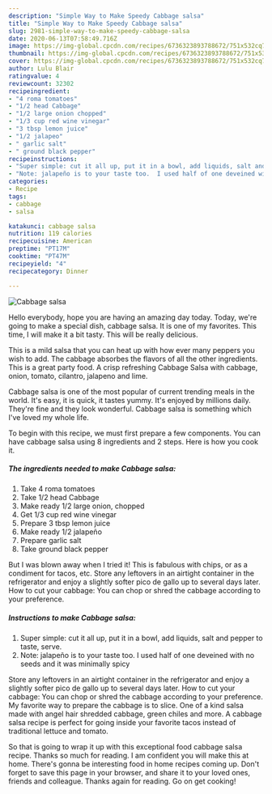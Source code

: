 ```yaml
---
description: "Simple Way to Make Speedy Cabbage salsa"
title: "Simple Way to Make Speedy Cabbage salsa"
slug: 2981-simple-way-to-make-speedy-cabbage-salsa
date: 2020-06-13T07:58:49.716Z
image: https://img-global.cpcdn.com/recipes/6736323893788672/751x532cq70/cabbage-salsa-recipe-main-photo.jpg
thumbnail: https://img-global.cpcdn.com/recipes/6736323893788672/751x532cq70/cabbage-salsa-recipe-main-photo.jpg
cover: https://img-global.cpcdn.com/recipes/6736323893788672/751x532cq70/cabbage-salsa-recipe-main-photo.jpg
author: Lulu Blair
ratingvalue: 4
reviewcount: 32302
recipeingredient:
- "4 roma tomatoes"
- "1/2 head Cabbage"
- "1/2 large onion chopped"
- "1/3 cup red wine vinegar"
- "3 tbsp lemon juice"
- "1/2 jalapeo"
- " garlic salt"
- " ground black pepper"
recipeinstructions:
- "Super simple: cut it all up, put it in a bowl, add liquids, salt and pepper to taste, serve."
- "Note: jalapeño is to your taste too.  I used half of one deveined with no seeds and it was minimally spicy"
categories:
- Recipe
tags:
- cabbage
- salsa

katakunci: cabbage salsa 
nutrition: 119 calories
recipecuisine: American
preptime: "PT17M"
cooktime: "PT47M"
recipeyield: "4"
recipecategory: Dinner

---
```



![Cabbage salsa](https://img-global.cpcdn.com/recipes/6736323893788672/751x532cq70/cabbage-salsa-recipe-main-photo.jpg)

Hello everybody, hope you are having an amazing day today. Today, we're going to make a special dish, cabbage salsa. It is one of my favorites. This time, I will make it a bit tasty. This will be really delicious.

This is a mild salsa that you can heat up with how ever many peppers you wish to add. The cabbage absorbes the flavors of all the other ingredients. This is a great party food. A crisp refreshing Cabbage Salsa with cabbage, onion, tomato, cilantro, jalapeno and lime.

Cabbage salsa is one of the most popular of current trending meals in the world. It's easy, it is quick, it tastes yummy. It's enjoyed by millions daily. They're fine and they look wonderful. Cabbage salsa is something which I've loved my whole life.


To begin with this recipe, we must first prepare a few components. You can have cabbage salsa using 8 ingredients and 2 steps. Here is how you cook it.

<!--inarticleads1-->

##### The ingredients needed to make Cabbage salsa:

1. Take 4 roma tomatoes
1. Take 1/2 head Cabbage
1. Make ready 1/2 large onion, chopped
1. Get 1/3 cup red wine vinegar
1. Prepare 3 tbsp lemon juice
1. Make ready 1/2 jalapeño
1. Prepare  garlic salt
1. Take  ground black pepper


But I was blown away when I tried it! This is fabulous with chips, or as a condiment for tacos, etc. Store any leftovers in an airtight container in the refrigerator and enjoy a slightly softer pico de gallo up to several days later. How to cut your cabbage: You can chop or shred the cabbage according to your preference. 

<!--inarticleads2-->

##### Instructions to make Cabbage salsa:

1. Super simple: cut it all up, put it in a bowl, add liquids, salt and pepper to taste, serve.
1. Note: jalapeño is to your taste too.  I used half of one deveined with no seeds and it was minimally spicy


Store any leftovers in an airtight container in the refrigerator and enjoy a slightly softer pico de gallo up to several days later. How to cut your cabbage: You can chop or shred the cabbage according to your preference. My favorite way to prepare the cabbage is to slice. One of a kind salsa made with angel hair shredded cabbage, green chiles and more. A cabbage salsa recipe is perfect for going inside your favorite tacos instead of traditional lettuce and tomato. 

So that is going to wrap it up with this exceptional food cabbage salsa recipe. Thanks so much for reading. I am confident you will make this at home. There's gonna be interesting food in home recipes coming up. Don't forget to save this page in your browser, and share it to your loved ones, friends and colleague. Thanks again for reading. Go on get cooking!
